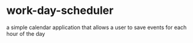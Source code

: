 # work-day-scheduler
a simple calendar application that allows a user to save events for each hour of the day
